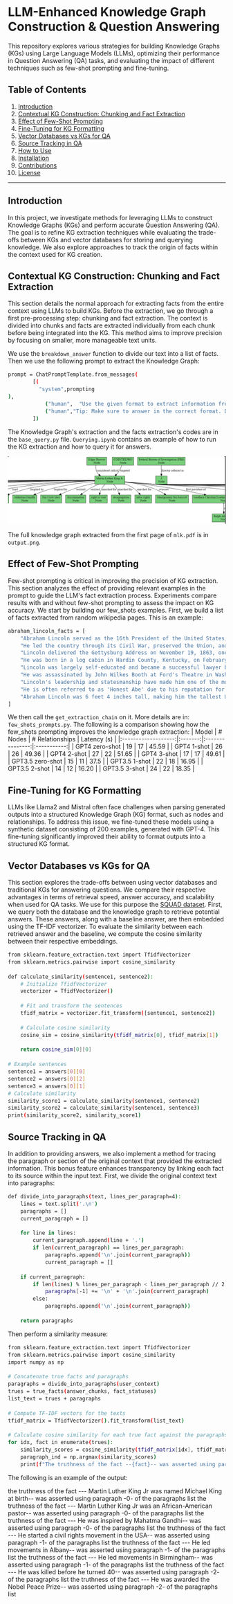 # LLM-Enhanced Knowledge Graph Construction & Question Answering

This repository explores various strategies for building Knowledge Graphs (KGs) using Large Language Models (LLMs), optimizing their performance in Question Answering (QA) tasks, and evaluating the impact of different techniques such as few-shot prompting and fine-tuning.

## Table of Contents
1. [Introduction](#introduction)
2. [Contextual KG Construction: Chunking and Fact Extraction](#contextual-kg-construction-chunking-and-fact-extraction)
3. [Effect of Few-Shot Prompting](#effect-of-few-shot-prompting)
4. [Fine-Tuning for KG Formatting](#fine-tuning-for-kg-formatting)
5. [Vector Databases vs KGs for QA](#vector-databases-vs-kgs-for-qa)
6. [Source Tracking in QA](#source-tracking-in-qa)
7. [How to Use](#how-to-use)
8. [Installation](#installation)
9. [Contributions](#contributions)
10. [License](#license)

---

## Introduction
In this project, we investigate methods for leveraging LLMs to construct Knowledge Graphs (KGs) and perform accurate Question Answering (QA). The goal is to refine KG extraction techniques while evaluating the trade-offs between KGs and vector databases for storing and querying knowledge. We also explore approaches to track the origin of facts within the context used for KG creation.


## Contextual KG Construction: Chunking and Fact Extraction
This section details the normal approach for extracting facts from the entire context using LLMs to build KGs. Before the extraction, we go through a first pre-processing step: chunking and fact extraction. The context is divided into chunks and facts are extracted individually from each chunk before being integrated into the KG. This method aims to improve precision by focusing on smaller, more manageable text units.

We use the `breakdown_answer` function to divide our text into a list of facts.  Then we use the following prompt to extract the Knowledge Graph:
```bash
prompt = ChatPromptTemplate.from_messages(
        [(
          "system",prompting
),
            ("human",  "Use the given format to extract information from the following list of facts. If there are any dates or numbers, do not forget them in the nodes and relationships: {input}"),
            ("human","Tip: Make sure to answer in the correct format. Don't forget the numbers in your extraction of nodes and relationships. Include them as relationships, not proprieties"),
        ])
```
The Knowledge Graph's extraction and the facts extraction's codes are in the `base_query.py` file. `Querying.ipynb` contains an example of how to run the KG extraction and how to query it for answers. 

<p align="center">
  <img src="documents/snapshot.png" alt="KG_output" />
</p>

The full knowledge graph extracted from the first page of `mlk.pdf` is in `output.png`.
## Effect of Few-Shot Prompting
Few-shot prompting is critical in improving the precision of KG extraction. This section analyzes the effect of providing relevant examples in the prompt to guide the LLM's fact extraction process. Experiments compare results with and without few-shot prompting to assess the impact on KG accuracy.
We start by building our few_shots examples. First, we build a list of facts extracted from random wikipedia pages. This is an example:
```bash
abraham_lincoln_facts = [
    "Abraham Lincoln served as the 16th President of the United States, from 1861 to 1865.",
    "He led the country through its Civil War, preserved the Union, and ended slavery with the Emancipation Proclamation.",
    "Lincoln delivered the Gettysburg Address on November 19, 1863, one of the most famous speeches in American history.",
    "He was born in a log cabin in Hardin County, Kentucky, on February 12, 1809, and grew up in a poor family.",
    "Lincoln was largely self-educated and became a successful lawyer before entering politics.",
    "He was assassinated by John Wilkes Booth at Ford's Theatre in Washington, D.C., on April 14, 1865.",
    "Lincoln's leadership and statesmanship have made him one of the most revered presidents in U.S. history.",
    "He is often referred to as 'Honest Abe' due to his reputation for integrity and honesty.",
    "Abraham Lincoln was 6 feet 4 inches tall, making him the tallest U.S. president."
]
```
We then call the `get_extraction_chain` on it. More details are in: `few_shots_prompts.py`.
The following is a comparison showing how the few_shots prompting improves the knowledge graph extraction:
| Model               | # Nodes | # Relationships | Latency (s) |
|:-------------------:|:-------:|:---------------:|:-----------:|
| GPT4 zero-shot       |   19    |       17        |    45.59    |
| GPT4 1-shot          |   26    |       26        |    49.36    |
| GPT4 2-shot          |   27    |       22        |    51.65    |
| GPT4 3-shot          |   17    |       17        |    49.61    |
| GPT3.5 zero-shot     |   15    |       11        |    37.5     |
| GPT3.5 1-shot        |   22    |       18        |    16.95    |
| GPT3.5 2-shot        |   14    |       12        |    16.20    |
| GPT3.5 3-shot        |   24    |       22        |    18.35    |


## Fine-Tuning for KG Formatting
LLMs like Llama2 and Mistral often face challenges when parsing generated outputs into a structured Knowledge Graph (KG) format, such as nodes and relationships. To address this issue, we fine-tuned these models using a synthetic dataset consisting of 200 examples, generated with GPT-4. This fine-tuning significantly improved their ability to format outputs into a structured KG format.

## Vector Databases vs KGs for QA
This section explores the trade-offs between using vector databases and traditional KGs for answering questions. We compare their respective advantages in terms of retrieval speed, answer accuracy, and scalability when used for QA tasks.
We use for this purpose the [SQUAD dataset](https://huggingface.co/datasets/rajpurkar/squad). First, we query both the database and the knowledge graph to retrieve potential answers. These answers, along with a baseline answer, are then embedded using the TF-IDF vectorizer. To evaluate the similarity between each retrieved answer and the baseline, we compute the cosine similarity between their respective embeddings.

```bash
from sklearn.feature_extraction.text import TfidfVectorizer
from sklearn.metrics.pairwise import cosine_similarity

def calculate_similarity(sentence1, sentence2):
    # Initialize TfidfVectorizer
    vectorizer = TfidfVectorizer()

    # Fit and transform the sentences
    tfidf_matrix = vectorizer.fit_transform([sentence1, sentence2])

    # Calculate cosine similarity
    cosine_sim = cosine_similarity(tfidf_matrix[0], tfidf_matrix[1])

    return cosine_sim[0][0]

# Example sentences
sentence1 = answers[0][0]
sentence2 = answers[0][2]
sentence3 = answers[0][1]
# Calculate similarity
similarity_score1 = calculate_similarity(sentence1, sentence2)
similarity_score2 = calculate_similarity(sentence1, sentence3)
print(similarity_score2, similarity_score1)
```

## Source Tracking in QA
In addition to providing answers, we also implement a method for tracing the paragraph or section of the original context that provided the extracted information. This bonus feature enhances transparency by linking each fact to its source within the input text.
First, we divide the original context text into paragraphs: 
```bash
def divide_into_paragraphs(text, lines_per_paragraph=4):
    lines = text.split('.\n')
    paragraphs = []
    current_paragraph = []

    for line in lines:
        current_paragraph.append(line + '.')
        if len(current_paragraph) == lines_per_paragraph:
            paragraphs.append('\n'.join(current_paragraph))
            current_paragraph = []

    if current_paragraph:
        if len(lines) % lines_per_paragraph < lines_per_paragraph // 2 + 1 and paragraphs:
            paragraphs[-1] += '\n' + '\n'.join(current_paragraph)
        else:
            paragraphs.append('\n'.join(current_paragraph))

    return paragraphs
```
Then perform a similarity measure:
```bash
from sklearn.feature_extraction.text import TfidfVectorizer
from sklearn.metrics.pairwise import cosine_similarity
import numpy as np

# Concatenate true facts and paragraphs
paragraphs = divide_into_paragraphs(user_context)
trues = true_facts(answer_chunks, fact_statuses)
list_text = trues + paragraphs

# Compute TF-IDF vectors for the texts
tfidf_matrix = TfidfVectorizer().fit_transform(list_text)

# Calculate cosine similarity for each true fact against the paragraphs
for idx, fact in enumerate(trues):
    similarity_scores = cosine_similarity(tfidf_matrix[idx], tfidf_matrix[len(trues):])
    paragraph_ind = np.argmax(similarity_scores)
    print(f"The truthness of the fact --{fact}-- was asserted using paragraph -{paragraph_ind}-.")
```
The following is an example of the output:

the truthness of the fact --- Martin Luther King Jr was named Michael King at birth-- was asserted using paragraph -0- of the paragraphs list
the truthness of the fact --- Martin Luther King Jr was an African-American pastor-- was asserted using paragraph -0- of the paragraphs list
the truthness of the fact --- He was inspired by Mahatma Gandhi-- was asserted using paragraph -0- of the paragraphs list
the truthness of the fact --- He started a civil rights movement in the USA-- was asserted using paragraph -1- of the paragraphs list
the truthness of the fact --- He led movements in Albany-- was asserted using paragraph -1- of the paragraphs list
the truthness of the fact --- He led movements in Birmingham-- was asserted using paragraph -1- of the paragraphs list
the truthness of the fact --- He was killed before he turned 40-- was asserted using paragraph -2- of the paragraphs list
the truthness of the fact --- He was awarded the Nobel Peace Prize-- was asserted using paragraph -2- of the paragraphs list

